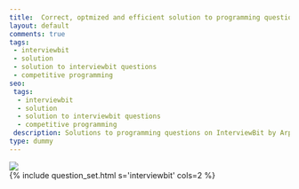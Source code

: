 ```yaml
---
title:  Correct, optmized and efficient solution to programming questions on InterviewBit
layout: default
comments: true
tags:
 - interviewbit
 - solution
 - solution to interviewbit questions
 - competitive programming
seo:
 tags:
  - interviewbit
  - solution
  - solution to interviewbit questions
  - competitive programming
 description: Solutions to programming questions on InterviewBit by Arpit. The solutions are efficient and optimized. It is NOT advisable to directly copy and paste the solution and make them work for you, but I would recommend you to first try out finding right, efficient and optimized solution by yourself and in case after a lot of tries you are unable to do so then you can anyday take help from this.
type: dummy
---
```


<div class="ui basic center aligned segment">
  <div class="ui medium image">
      <image src="/static/images/interviewbit.jpg"/>
  </div>
  {% include question_set.html s='interviewbit' cols=2 %}
</div>
